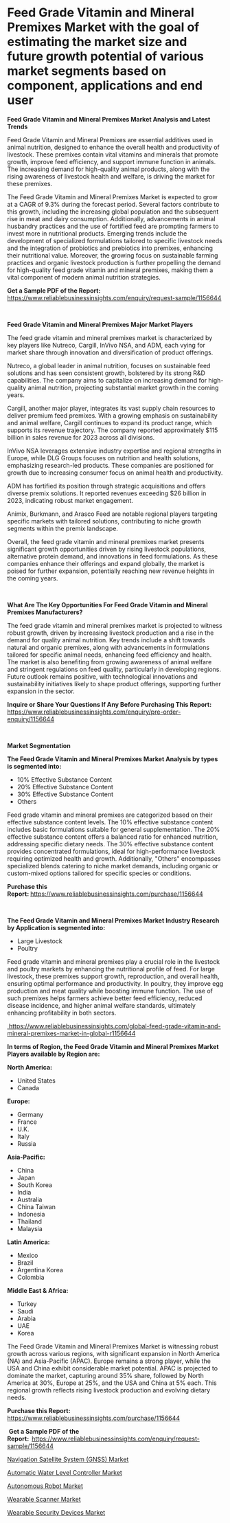 <p><h1>Feed Grade Vitamin and Mineral Premixes Market with the goal of estimating the market size and future growth potential of various market segments based on component, applications and end user</h1></p><p><strong>Feed Grade Vitamin and Mineral Premixes Market Analysis and Latest Trends</strong></p>
<p><p>Feed Grade Vitamin and Mineral Premixes are essential additives used in animal nutrition, designed to enhance the overall health and productivity of livestock. These premixes contain vital vitamins and minerals that promote growth, improve feed efficiency, and support immune function in animals. The increasing demand for high-quality animal products, along with the rising awareness of livestock health and welfare, is driving the market for these premixes.</p><p>The Feed Grade Vitamin and Mineral Premixes Market is expected to grow at a CAGR of 9.3% during the forecast period. Several factors contribute to this growth, including the increasing global population and the subsequent rise in meat and dairy consumption. Additionally, advancements in animal husbandry practices and the use of fortified feed are prompting farmers to invest more in nutritional products. Emerging trends include the development of specialized formulations tailored to specific livestock needs and the integration of probiotics and prebiotics into premixes, enhancing their nutritional value. Moreover, the growing focus on sustainable farming practices and organic livestock production is further propelling the demand for high-quality feed grade vitamin and mineral premixes, making them a vital component of modern animal nutrition strategies.</p></p>
<p><strong>Get a Sample PDF of the Report:&nbsp;</strong> <a href="https://www.reliablebusinessinsights.com/enquiry/request-sample/1156644?utm_campaign=102&utm_medium=2&utm_source=Github&utm_content=ia&utm_term=17112024&utm_id=feed-grade-vitamin-and-mineral-premixes">https://www.reliablebusinessinsights.com/enquiry/request-sample/1156644</a></p>
<p>&nbsp;</p>
<p><strong>Feed Grade Vitamin and Mineral Premixes Major Market Players</strong></p>
<p><p>The feed grade vitamin and mineral premixes market is characterized by key players like Nutreco, Cargill, InVivo NSA, and ADM, each vying for market share through innovation and diversification of product offerings. </p><p>Nutreco, a global leader in animal nutrition, focuses on sustainable feed solutions and has seen consistent growth, bolstered by its strong R&D capabilities. The company aims to capitalize on increasing demand for high-quality animal nutrition, projecting substantial market growth in the coming years.</p><p>Cargill, another major player, integrates its vast supply chain resources to deliver premium feed premixes. With a growing emphasis on sustainability and animal welfare, Cargill continues to expand its product range, which supports its revenue trajectory. The company reported approximately $115 billion in sales revenue for 2023 across all divisions.</p><p>InVivo NSA leverages extensive industry expertise and regional strengths in Europe, while DLG Groups focuses on nutrition and health solutions, emphasizing research-led products. These companies are positioned for growth due to increasing consumer focus on animal health and productivity.</p><p>ADM has fortified its position through strategic acquisitions and offers diverse premix solutions. It reported revenues exceeding $26 billion in 2023, indicating robust market engagement.</p><p>Animix, Burkmann, and Arasco Feed are notable regional players targeting specific markets with tailored solutions, contributing to niche growth segments within the premix landscape.</p><p>Overall, the feed grade vitamin and mineral premixes market presents significant growth opportunities driven by rising livestock populations, alternative protein demand, and innovations in feed formulations. As these companies enhance their offerings and expand globally, the market is poised for further expansion, potentially reaching new revenue heights in the coming years.</p></p>
<p>&nbsp;</p>
<p><strong>What Are The Key Opportunities For Feed Grade Vitamin and Mineral Premixes Manufacturers?</strong></p>
<p><p>The feed grade vitamin and mineral premixes market is projected to witness robust growth, driven by increasing livestock production and a rise in the demand for quality animal nutrition. Key trends include a shift towards natural and organic premixes, along with advancements in formulations tailored for specific animal needs, enhancing feed efficiency and health. The market is also benefiting from growing awareness of animal welfare and stringent regulations on feed quality, particularly in developing regions. Future outlook remains positive, with technological innovations and sustainability initiatives likely to shape product offerings, supporting further expansion in the sector.</p></p>
<p><strong>Inquire or Share Your Questions If Any Before Purchasing This Report:</strong> <a href="https://www.reliablebusinessinsights.com/enquiry/pre-order-enquiry/1156644?utm_campaign=102&utm_medium=2&utm_source=Github&utm_content=ia&utm_term=17112024&utm_id=feed-grade-vitamin-and-mineral-premixes">https://www.reliablebusinessinsights.com/enquiry/pre-order-enquiry/1156644</a></p>
<p>&nbsp;</p>
<p><strong>Market Segmentation</strong></p>
<p><strong>The Feed Grade Vitamin and Mineral Premixes Market Analysis by types is segmented into:</strong></p>
<p><ul><li>10% Effective Substance Content</li><li>20% Effective Substance Content</li><li>30% Effective Substance Content</li><li>Others</li></ul></p>
<p><p>Feed grade vitamin and mineral premixes are categorized based on their effective substance content levels. The 10% effective substance content includes basic formulations suitable for general supplementation. The 20% effective substance content offers a balanced ratio for enhanced nutrition, addressing specific dietary needs. The 30% effective substance content provides concentrated formulations, ideal for high-performance livestock requiring optimized health and growth. Additionally, "Others" encompasses specialized blends catering to niche market demands, including organic or custom-mixed options tailored for specific species or conditions.</p></p>
<p><strong>Purchase this Report:&nbsp;</strong><a href="https://www.reliablebusinessinsights.com/purchase/1156644?utm_campaign=102&utm_medium=2&utm_source=Github&utm_content=ia&utm_term=17112024&utm_id=feed-grade-vitamin-and-mineral-premixes">https://www.reliablebusinessinsights.com/purchase/1156644</a></p>
<p>&nbsp;</p>
<p><strong>The Feed Grade Vitamin and Mineral Premixes Market Industry Research by Application is segmented into:</strong></p>
<p><ul><li>Large Livestock</li><li>Poultry</li></ul></p>
<p><p>Feed grade vitamin and mineral premixes play a crucial role in the livestock and poultry markets by enhancing the nutritional profile of feed. For large livestock, these premixes support growth, reproduction, and overall health, ensuring optimal performance and productivity. In poultry, they improve egg production and meat quality while boosting immune function. The use of such premixes helps farmers achieve better feed efficiency, reduced disease incidence, and higher animal welfare standards, ultimately enhancing profitability in both sectors.</p></p>
<p><a href="https://www.reliablebusinessinsights.com/global-feed-grade-vitamin-and-mineral-premixes-market-in-global-r1156644?utm_campaign=102&utm_medium=2&utm_source=Github&utm_content=ia&utm_term=17112024&utm_id=feed-grade-vitamin-and-mineral-premixes">&nbsp;https://www.reliablebusinessinsights.com/global-feed-grade-vitamin-and-mineral-premixes-market-in-global-r1156644</a></p>
<p><strong>In terms of Region, the Feed Grade Vitamin and Mineral Premixes Market Players available by Region are:</strong></p>
<p>
    <p> <strong> North America: </strong>
        <ul>
            <li>United States</li>
            <li>Canada</li>
        </ul>
        </p> 
    <p> <strong> Europe: </strong>
        <ul>
            <li>Germany</li>
            <li>France</li>
            <li>U.K.</li>
            <li>Italy</li>
            <li>Russia</li>
        </ul>
        </p> 
    <p> <strong> Asia-Pacific: </strong>
        <ul>
            <li>China</li>
            <li>Japan</li>
            <li>South Korea</li>
            <li>India</li>
            <li>Australia</li>
            <li>China Taiwan</li>
            <li>Indonesia</li>
            <li>Thailand</li>
            <li>Malaysia</li>
        </ul>
        </p> 
    <p> <strong> Latin America: </strong>
        <ul>
            <li>Mexico</li>
            <li>Brazil</li>
            <li>Argentina Korea</li>
            <li>Colombia</li>
        </ul>
        </p> 
    <p> <strong> Middle East & Africa: </strong>
        <ul>
            <li>Turkey</li>
            <li>Saudi</li>
            <li>Arabia</li>
            <li>UAE</li>
            <li>Korea</li>
        </ul>
    </p>
    </p>
<p><p>The Feed Grade Vitamin and Mineral Premixes Market is witnessing robust growth across various regions, with significant expansion in North America (NA) and Asia-Pacific (APAC). Europe remains a strong player, while the USA and China exhibit considerable market potential. APAC is projected to dominate the market, capturing around 35% share, followed by North America at 30%, Europe at 25%, and the USA and China at 5% each. This regional growth reflects rising livestock production and evolving dietary needs.</p></p>
<p><strong>Purchase this Report: </strong><a href="https://www.reliablebusinessinsights.com/purchase/1156644?utm_campaign=102&utm_medium=2&utm_source=Github&utm_content=ia&utm_term=17112024&utm_id=feed-grade-vitamin-and-mineral-premixes">https://www.reliablebusinessinsights.com/purchase/1156644</a></p>
<p>&nbsp;<strong>Get a Sample PDF of the Report:&nbsp;&nbsp;</strong><a href="https://www.reliablebusinessinsights.com/enquiry/request-sample/1156644?utm_campaign=102&utm_medium=2&utm_source=Github&utm_content=ia&utm_term=17112024&utm_id=feed-grade-vitamin-and-mineral-premixes">https://www.reliablebusinessinsights.com/enquiry/request-sample/1156644</a></p>
<p><strong></strong></p>
<p><p><a href="https://github.com/NargisHussain75/Market-Research-Report-List-1/blob/main/navigation-satellite-system-gnss-market.md?utm_campaign=102&utm_medium=2&utm_source=Github&utm_content=ia&utm_term=17112024&utm_id=feed-grade-vitamin-and-mineral-premixes">Navigation Satellite System (GNSS) Market</a></p><p><a href="https://www.linkedin.com/pulse/automatic-water-level-controller-market-industry-landscape-xmbee?utm_campaign=102&utm_medium=2&utm_source=Github&utm_content=ia&utm_term=17112024&utm_id=feed-grade-vitamin-and-mineral-premixes">Automatic Water Level Controller Market</a></p><p><a href="https://www.linkedin.com/pulse/autonomous-robot-market-trends-detailed-study-its-segmentation-ejuie?utm_campaign=102&utm_medium=2&utm_source=Github&utm_content=ia&utm_term=17112024&utm_id=feed-grade-vitamin-and-mineral-premixes">Autonomous Robot Market</a></p><p><a href="https://issuu.com/reportprime-2/docs/wearable-scanner-market-size-2030.p_a47ade9911f241?utm_campaign=102&utm_medium=2&utm_source=Github&utm_content=ia&utm_term=17112024&utm_id=feed-grade-vitamin-and-mineral-premixes">Wearable Scanner Market</a></p><p><a href="https://issuu.com/reportprime-2/docs/wearable-security-devices-market-si_dca17b75eb596a?utm_campaign=102&utm_medium=2&utm_source=Github&utm_content=ia&utm_term=17112024&utm_id=feed-grade-vitamin-and-mineral-premixes">Wearable Security Devices Market</a></p></p>